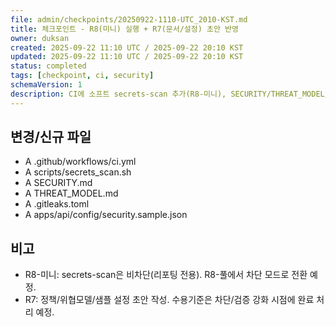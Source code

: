 ```yaml
---
file: admin/checkpoints/20250922-1110-UTC_2010-KST.md
title: 체크포인트 - R8(미니) 실행 + R7(문서/설정) 초안 반영
owner: duksan
created: 2025-09-22 11:10 UTC / 2025-09-22 20:10 KST
updated: 2025-09-22 11:10 UTC / 2025-09-22 20:10 KST
status: completed
tags: [checkpoint, ci, security]
schemaVersion: 1
description: CI에 소프트 secrets-scan 추가(R8-미니), SECURITY/THREAT_MODEL/.gitleaks.toml/샘플 보안 설정(R7) 초안 추가
---
```


## 변경/신규 파일
- A .github/workflows/ci.yml
- A scripts/secrets_scan.sh
- A SECURITY.md
- A THREAT_MODEL.md
- A .gitleaks.toml
- A apps/api/config/security.sample.json

## 비고
- R8-미니: secrets-scan은 비차단(리포팅 전용). R8-풀에서 차단 모드로 전환 예정.
- R7: 정책/위협모델/샘플 설정 초안 작성. 수용기준은 차단/검증 강화 시점에 완료 처리 예정.
